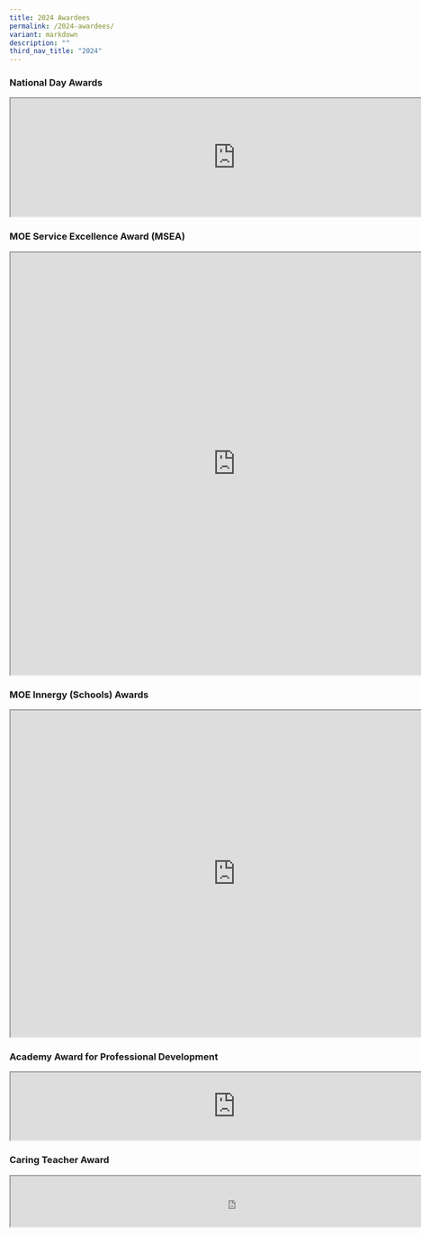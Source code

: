 ```yaml
---
title: 2024 Awardees
permalink: /2024-awardees/
variant: markdown
description: ""
third_nav_title: "2024"
---
```

<h3>National Day Awards</h3>

<iframe src="https://docs.google.com/document/d/e/2PACX-1vRii4TriIQD_17L3jkivWAuTUcWdx_KgyKmVzpFm_zbDWgMw6buTGuZRwIPnjMAS3fO_gO2FpW1K5wh/pub?embedded=true" width="800px" height="210px" scrolling="no"></iframe>

<h3>MOE Service Excellence Award (MSEA)</h3>

<iframe src="https://docs.google.com/document/d/e/2PACX-1vQ8xFOd0zoRlECpPOVLvNRcijm0UTxo5oary12pSk5hJ701VwC744r_6kCJaElc31V7geWWbTsnVOgg/pub?embedded=true" width="800px" height="750px" scrolling="no"></iframe>

<h3>MOE Innergy (Schools) Awards</h3>

<iframe src="https://docs.google.com/document/d/e/2PACX-1vSYSz44o0y8UeznjHO7cc8qCtWixbjlCHjqGhzephOwhVUlvinrrpgdzl9XB6fhO2H1O7nMYB8R7Acq/pub?embedded=true" width="800px" height="580px" scrolling="no"></iframe>

<h3>Academy Award for Professional Development</h3>

<iframe src="https://docs.google.com/document/d/e/2PACX-1vRg_EBxvtNOr4sJlCSD-3Y6Jchwk-ylGprSuRwPrEhtPnVxe0N-k5kKCJernPv6ZV69i5uTiFd7R_Ef/pub?embedded=true" width="800px" height="120px" scrolling="no"></iframe>

<h3>Caring Teacher Award</h3>

<iframe src="https://docs.google.com/document/d/e/2PACX-1vR-IxqOD16WFvX0co2jX0ObYh3TTzA8Of_iaP6ghhcmbvzTsGObQ2VvBkjhEoCMrPq-WJkj0MNCz51-/pub?embedded=true" width="800px" height="90px" scrolling="no"></iframe>